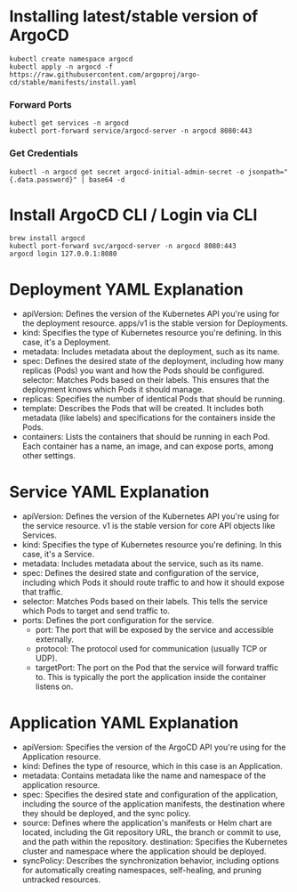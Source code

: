 # Installing latest/stable version of ArgoCD
```
kubectl create namespace argocd
kubectl apply -n argocd -f https://raw.githubusercontent.com/argoproj/argo-cd/stable/manifests/install.yaml
```

### Forward Ports
```
kubectl get services -n argocd
kubectl port-forward service/argocd-server -n argocd 8080:443
```

### Get Credentials
```
kubectl -n argocd get secret argocd-initial-admin-secret -o jsonpath="{.data.password}" | base64 -d
```

# Install ArgoCD CLI / Login via CLI
```
brew install argocd
kubectl port-forward svc/argocd-server -n argocd 8080:443
argocd login 127.0.0.1:8080
```
# Deployment YAML Explanation

* apiVersion: Defines the version of the Kubernetes API you're using for the deployment resource. apps/v1 is the stable version for Deployments.
* kind: Specifies the type of Kubernetes resource you're defining. In this case, it's a Deployment.
* metadata: Includes metadata about the deployment, such as its name.
* spec: Defines the desired state of the deployment, including how many replicas (Pods) you want and how the Pods should be configured.
selector: Matches Pods based on their labels. This ensures that the deployment knows which Pods it should manage.
* replicas: Specifies the number of identical Pods that should be running.
* template: Describes the Pods that will be created. It includes both metadata (like labels) and specifications for the containers inside the Pods.
* containers: Lists the containers that should be running in each Pod. Each container has a name, an image, and can expose ports, among other settings.

# Service YAML Explanation

* apiVersion: Defines the version of the Kubernetes API you're using for the service resource. v1 is the stable version for core API objects like Services.
* kind: Specifies the type of Kubernetes resource you're defining. In this case, it's a Service.
* metadata: Includes metadata about the service, such as its name.
* spec: Defines the desired state and configuration of the service, including which Pods it should route traffic to and how it should expose that traffic.
* selector: Matches Pods based on their labels. This tells the service which Pods to target and send traffic to.
* ports: Defines the port configuration for the service.
    * port: The port that will be exposed by the service and accessible externally.
    * protocol: The protocol used for communication (usually TCP or UDP).
    * targetPort: The port on the Pod that the service will forward traffic to. This is typically the port the application inside the container listens on.

# Application YAML Explanation

* apiVersion: Specifies the version of the ArgoCD API you're using for the Application resource.
* kind: Defines the type of resource, which in this case is an Application.
* metadata: Contains metadata like the name and namespace of the application resource.
* spec: Specifies the desired state and configuration of the application, including the source of the application manifests, the destination where they should be deployed, and the sync policy.
* source: Defines where the application's manifests or Helm chart are located, including the Git repository URL, the branch or commit to use, and the path within the repository.
destination: Specifies the Kubernetes cluster and namespace where the application should be deployed.
* syncPolicy: Describes the synchronization behavior, including options for automatically creating namespaces, self-healing, and pruning untracked resources.